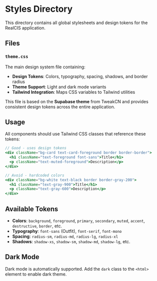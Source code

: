 # Styles Directory

This directory contains all global stylesheets and design tokens for the RealCIS application.

## Files

### `theme.css`
The main design system file containing:
- **Design Tokens**: Colors, typography, spacing, shadows, and border radius
- **Theme Support**: Light and dark mode variants
- **Tailwind Integration**: Maps CSS variables to Tailwind utilities

This file is based on the **Supabase theme** from TweakCN and provides consistent design tokens across the entire application.

## Usage

All components should use Tailwind CSS classes that reference these tokens:

```jsx
// Good - uses design tokens
<div className="bg-card text-card-foreground border border-border">
  <h1 className="text-foreground font-sans">Title</h1>
  <p className="text-muted-foreground">Description</p>
</div>

// Avoid - hardcoded colors
<div className="bg-white text-black border border-gray-200">
  <h1 className="text-gray-900">Title</h1>
  <p className="text-gray-600">Description</p>
</div>
```

## Available Tokens

- **Colors**: `background`, `foreground`, `primary`, `secondary`, `muted`, `accent`, `destructive`, `border`, etc.
- **Typography**: `font-sans` (Outfit), `font-serif`, `font-mono`
- **Spacing**: `radius-sm`, `radius-md`, `radius-lg`, `radius-xl`
- **Shadows**: `shadow-xs`, `shadow-sm`, `shadow-md`, `shadow-lg`, etc.

## Dark Mode

Dark mode is automatically supported. Add the `dark` class to the `<html>` element to enable dark theme.
